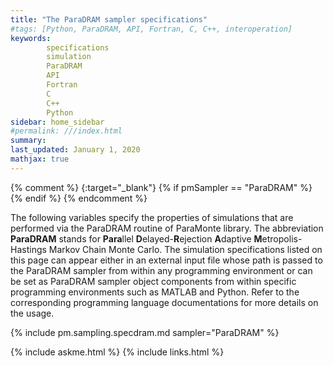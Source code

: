 ```yaml
---
title: "The ParaDRAM sampler specifications"
#tags: [Python, ParaDRAM, API, Fortran, C, C++, interoperation]
keywords: 
        specifications
        simulation
        ParaDRAM
        API
        Fortran
        C
        C++
        Python
sidebar: home_sidebar
#permalink: ///index.html
summary:
last_updated: January 1, 2020
mathjax: true
---
```

{% comment %}
[](){:target="_blank"}
{% if pmSampler == "ParaDRAM" %}
{% endif %}
{% endcomment %}
<br>

The following variables specify the properties of simulations that are performed via the ParaDRAM routine of ParaMonte library. 
The abbreviation **ParaDRAM** stands for **Para**llel **D**elayed-**R**ejection **A**daptive **M**etropolis-Hastings Markov Chain Monte Carlo. 
The simulation specifications listed on this page can appear either in an external input file whose path is passed to the ParaDRAM sampler from
within any programming environment or can be set as ParaDRAM sampler object components from within specific programming environments such as MATLAB and Python. 
Refer to the corresponding programming language documentations for more details on the usage. 

{% include pm.sampling.specdram.md sampler="ParaDRAM" %}

{% include askme.html %}
{% include links.html %}

